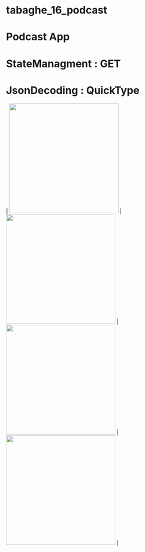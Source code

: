 # tabaghe_16_podcast

# Podcast App 
# StateManagment : GET 
# JsonDecoding :  QuickType


| <img src="https://user-images.githubusercontent.com/79679398/117487696-a858d200-af80-11eb-9cb0-70bc1d2d6915.jpg" width="300"> |
<img src="https://user-images.githubusercontent.com/79679398/117487709-adb61c80-af80-11eb-93ad-4b02ca540b06.jpg" width="300"> |
<img src="https://user-images.githubusercontent.com/79679398/117487718-b0b10d00-af80-11eb-8366-411c716c67b6.jpg" width="300"> |
<img src="https://user-images.githubusercontent.com/79679398/117487720-b149a380-af80-11eb-9abc-43a2d64b5558.jpg" width="300"> |


